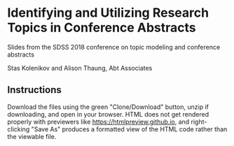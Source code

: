 # Identifying and Utilizing Research Topics in Conference Abstracts

Slides from the SDSS 2018 conference on topic modeling and conference abstracts

Stas Kolenikov and Alison Thaung, Abt Associates

## Instructions

Download the files using the green "Clone/Download" button, unzip if downloading, and open in your browser.
HTML does not get rendered properly with previewers like https://htmlpreview.github.io, and right-clicking "Save As"
produces a formatted view of the HTML code rather than the viewable file.
